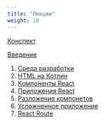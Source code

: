 ```yaml
---
title: "Лекции"
weight: 10
---
```


[Конспект](workbook)

<a target="_blank" rel="noopener noreferrer" href="intro.html">Введение</a>

1. <a target="_blank" rel="noopener noreferrer" href="ide.html">Среда разработки</a>
2. <a target="_blank" rel="noopener noreferrer" href="kotlin-html.html">HTML на Котлин</a>
3. <a target="_blank" rel="noopener noreferrer" href="react-component.html">Компоненты React</a>
4. <a target="_blank" rel="noopener noreferrer" href="react-app.html">Приложения React</a>
5. <a target="_blank" rel="noopener noreferrer" href="react-in-component.html">Разложение компонетов</a>
6. <a target="_blank" rel="noopener noreferrer" href="react-app-complex.html">Усложненное приложение</a>
7. <a target="_blank" rel="noopener noreferrer" href="react-route.html">React Route</a>